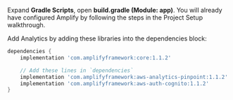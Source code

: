 Expand **Gradle Scripts**, open **build.gradle (Module: app)**. You will already have configured Amplify by following the steps in the Project Setup walkthrough.

Add Analytics by adding these libraries into the dependencies block:

```groovy
dependencies {
    implementation 'com.amplifyframework:core:1.1.2'

    // Add these lines in `dependencies`
    implementation 'com.amplifyframework:aws-analytics-pinpoint:1.1.2'
    implementation 'com.amplifyframework:aws-auth-cognito:1.1.2'
}
```
